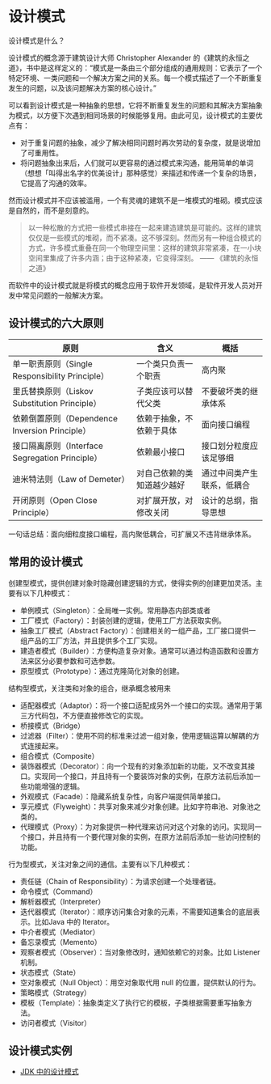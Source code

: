 # 设计模式

设计模式是什么？

设计模式的概念源于建筑设计大师 Christopher Alexander 的《建筑的永恒之道》，书中是这样定义的：“模式是一条由三个部分组成的通用规则：它表示了一个特定环境、一类问题和一个解决方案之间的关系。每一个模式描述了一个不断重复发生的问题，以及该问题解决方案的核心设计。”

可以看到设计模式是一种抽象的思想，它将不断重复发生的问题和其解决方案抽象为模式，以方便下次遇到相同场景的时候能够复用。由此可见，设计模式的主要优点有：

- 对于重复问题的抽象，减少了解决相同问题时再次劳动的复杂度，就是说增加了可重用性。
- 将问题抽象出来后，人们就可以更容易的通过模式来沟通，能用简单的单词（想想「叫得出名字的优美设计」那种感觉）来描述和传递一个复杂的场景，它提高了沟通的效率。

然而设计模式并不应该被滥用，一个有灵魂的建筑不是一堆模式的堆砌。模式应该是自然的，而不是刻意的。

> 以一种松散的方式把一些模式串接在一起来建造建筑是可能的。这样的建筑仅仅是一些模式的堆砌，而不紧凑。这不够深刻。然而另有一种组合模式的方式，许多模式重叠在同一个物理空间里：这样的建筑非常紧凑，在一小块空间里集成了许多内涵；由于这种紧凑，它变得深刻。
> —— 《建筑的永恒之道》

而软件中的设计模式就是将模式的概念应用于软件开发领域，是软件开发人员对开发中常见问题的一般解决方案。

## 设计模式的六大原则

| 原则 | 含义 | 概括 |
| --- | --- | --- |
| 单一职责原则（Single Responsibility Principle） | 一个类只负责一个职责 | 高内聚 |
| 里氏替换原则（Liskov Substitution Principle） | 子类应该可以替代父类 | 不要破坏类的继承体系 |
| 依赖倒置原则（Dependence Inversion Principle） | 依赖于抽象，不依赖于具体 | 面向接口编程 |
| 接口隔离原则（Interface Segregation Principle） | 依赖最小接口 | 接口划分粒度应该足够细 |
| 迪米特法则（Law of Demeter） | 对自己依赖的类知道越少越好 | 通过中间类产生联系，低耦合 |
| 开闭原则（Open Close Principle） | 对扩展开放，对修改关闭 | 设计的总纲，指导思想 |

一句话总结：面向细粒度接口编程，高内聚低耦合，可扩展又不违背继承体系。

## 常用的设计模式

创建型模式，提供创建对象时隐藏创建逻辑的方式，使得实例的创建更加灵活。主要有以下几种模式：

- 单例模式（Singleton）：全局唯一实例。常用静态内部类或者
- 工厂模式（Factory）：封装创建的逻辑，使用工厂方法获取实例。
- 抽象工厂模式（Abstract Factory）：创建相关的一组产品，工厂接口提供一组产品的工厂方法，并且提供多个工厂实现。
- 建造者模式（Builder）：方便构造复杂对象。通常可以通过构造函数和设置方法来区分必要参数和可选参数。
- 原型模式（Prototype）：通过克隆简化对象的创建。

结构型模式，关注类和对象的组合，继承概念被用来

- 适配器模式（Adaptor）：将一个接口适配成另外一个接口的实现。通常用于第三方代码包，不方便直接修改它的实现。
- 桥接模式（Bridge）
- 过滤器（Filter）：使用不同的标准来过滤一组对象，使用逻辑运算以解耦的方式连接起来。
- 组合模式（Composite）
- 装饰器模式（Decorator）：向一个现有的对象添加新的功能，又不改变其接口。实现同一个接口，并且持有一个要装饰对象的实例，在原方法前后添加一些功能增强的逻辑。
- 外观模式（Facade）：隐藏系统复杂性，向客户端提供简单接口。
- 享元模式（Flyweight）：共享对象来减少对象创建。比如字符串池、对象池之类的。
- 代理模式（Proxy）：为对象提供一种代理来访问对这个对象的访问。实现同一个接口，并且持有一个要代理对象的实例，在原方法前后添加一些访问控制的功能。

行为型模式，关注对象之间的通信。主要有以下几种模式：

- 责任链（Chain of Responsibility）：为请求创建一个处理者链。
- 命令模式（Command）
- 解析器模式（Interpreter）
- 迭代器模式（Iterator）：顺序访问集合对象的元素，不需要知道集合的底层表示。比如Java 中的 Iterator。
- 中介者模式（Mediator）
- 备忘录模式（Memento）
- 观察者模式（Observer）：当对象修改时，通知依赖它的对象。比如 Listener 机制。
- 状态模式（State）
- 空对象模式（Null Object）：用空对象取代用 null 的位置，提供默认的行为。
- 策略模式（Strategy）
- 模板（Template）：抽象类定义了执行它的模板，子类根据需要重写抽象方法。
- 访问者模式（Visitor）

## 设计模式实例

- [JDK 中的设计模式](https://stackoverflow.com/questions/1673841/examples-of-gof-design-patterns-in-javas-core-libraries)
